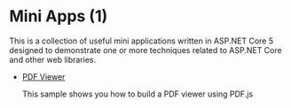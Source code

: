# Mini Apps (1)

This is a collection of useful mini applications written in ASP.NET Core 5 designed to demonstrate one or more techniques related to ASP.NET Core and other web libraries.


- [PDF Viewer](pdf-viewer)

  This sample shows you how to build a PDF viewer using PDF.js